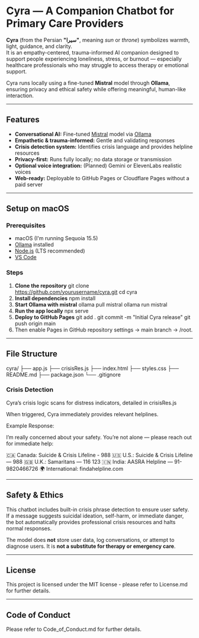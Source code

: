 # Cyra — A Companion Chatbot for Primary Care Providers

**Cyra** (from the Persian **"سیرا"**, meaning *sun* or *throne*) symbolizes warmth, light, guidance, and clarity.  
It is an empathy-centered, trauma-informed AI companion designed to support people experiencing loneliness, stress, or burnout — especially healthcare professionals who may struggle to access therapy or emotional support.

Cyra runs locally using a fine-tuned **Mistral** model through **Ollama**, ensuring privacy and ethical safety while offering meaningful, human-like interaction.

---

## Features

- **Conversational AI:** Fine-tuned [Mistral](https://mistral.ai) model via [Ollama](https://ollama.ai)
- **Empathetic & trauma-informed:** Gentle and validating responses
- **Crisis detection system:** Identifies crisis language and provides helpline resources
- **Privacy-first:** Runs fully locally; no data storage or transmission
- **Optional voice integration:** (Planned) Gemini or ElevenLabs realistic voices
- **Web-ready:** Deployable to GitHub Pages or Cloudflare Pages without a paid server

---

## Setup on macOS

### Prerequisites
- macOS (I'm running Sequoia 15.5)
- [Ollama](https://ollama.ai) installed  
- [Node.js](https://nodejs.org) (LTS recommended)  
- [VS Code](https://code.visualstudio.com)

### Steps

1. **Clone the repository**
   git clone https://github.com/yourusername/cyra.git
   cd cyra
2. **Install dependencies**
   npm install
3. **Start Ollama with mistral**
   ollama pull mistral
   ollama run mistral
4. **Run the app locally**
   npx serve
5. **Deploy to GitHub Pages**
   git add .
   git commit -m "Initial Cyra release"
   git push origin main
6. Then enable Pages in GitHub repository settings → main branch → /root.

---

## File Structure

cyra/
├── app.js
├── crisisRes.js
├── index.html
├── styles.css
├── README.md
├── package.json
└── .gitignore

### Crisis Detection

Cyra’s crisis logic scans for distress indicators, detailed in crisisRes.js 

When triggered, Cyra immediately provides relevant helplines.

Example Response:

I’m really concerned about your safety. You’re not alone — please reach out for immediate help:

🇨🇦 Canada: Suicide & Crisis Lifeline - 988
🇺🇸 U.S.: Suicide & Crisis Lifeline — 988
🇬🇧 U.K.: Samaritans — 116 123
🇮🇳 India: AASRA Helpline — 91-9820466726
🌍 International: findahelpline.com

---

## Safety & Ethics

This chatbot includes built-in crisis phrase detection to ensure user safety.
If a message suggests suicidal ideation, self-harm, or immediate danger,
the bot automatically provides professional crisis resources and halts normal responses.

The model does **not** store user data, log conversations, or attempt to diagnose users.
It is **not a substitute for therapy or emergency care**.

---

## License

This project is licensed under the MIT license - please refer to License.md for further details.

---

## Code of Conduct

Please refer to Code_of_Conduct.md for further details.
